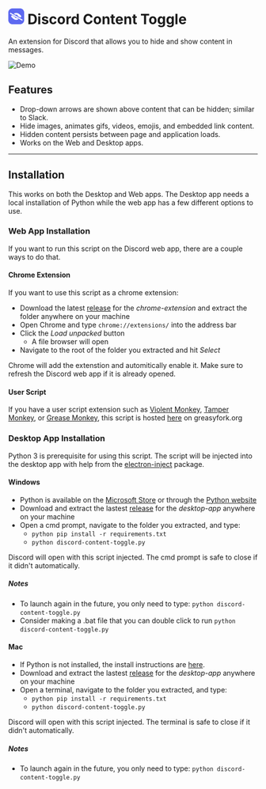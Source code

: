 # ![Discord Content Toggle Logo](./readme-files/icon32.png) Discord Content Toggle
An extension for Discord that allows you to hide and show content in messages.

![Demo](./readme-files/demo.gif)

## Features
- Drop-down arrows are shown above content that can be hidden; similar to Slack.
- Hide images, animates gifs, videos, emojis, and embedded link content.
- Hidden content persists between page and application loads.
- Works on the Web and Desktop apps.

---

## Installation
This works on both the Desktop and Web apps.
The Desktop app needs a local installation of Python while the web app has a few different options to use. 
 

### Web App Installation
If you want to run this script on the Discord web app, there are a couple ways to do that.

#### Chrome Extension
If you want to use this script as a chrome extension:
- Download the latest [release](https://github.com/yayitsd4n/Discord-Content-Toggle/releases) for the *chrome-extension* and extract the folder anywhere on your machine
- Open Chrome and type `chrome://extensions/` into the address bar
- Click the *Load unpacked* button
    - A file browser will open
- Navigate to the root of the folder you extracted and hit *Select*

Chrome will add the extenstion and automitically enable it. Make sure to refresh the Discord web app if it is already opened.


#### User Script
If you have a user script extension such as [Violent Monkey](https://violentmonkey.github.io/), [Tamper Monkey](https://www.tampermonkey.net/), or [Grease Monkey](https://www.greasespot.net/), this script is hosted [here](https://greasyfork.org/en/scripts/460729-discord-content-toggle) on greasyfork.org

### Desktop App Installation
Python 3 is prerequisite for using this script. The script will be injected into the desktop app with help from the [electron-inject](https://github.com/tintinweb/electron-inject) package.



#### Windows
- Python is available on the [Microsoft Store](https://apps.microsoft.com/store/detail/python-310/9PJPW5LDXLZ5) or through the [Python website](https://docs.python.org/3/using/windows.html)
- Download and extract the lastest [release](https://github.com/yayitsd4n/Discord-Content-Toggle/releases) for the *desktop-app* anywhere on your machine
- Open a cmd prompt, navigate to the folder you extracted, and type: 
    - `python pip install -r requirements.txt`
    - `python discord-content-toggle.py`

Discord will open with this script injected. The cmd prompt is safe to close if it didn't automatically.

##### Notes
- To launch again in the future, you only need to type:
`python discord-content-toggle.py`
- Consider making a .bat file that you can double click to run `python discord-content-toggle.py`

#### Mac
- If Python is not installed, the install instructions are [here](https://docs.python.org/3/using/mac.html).
- Download and extract the lastest [release](https://github.com/yayitsd4n/Discord-Content-Toggle/releases) for the *desktop-app* anywhere on your machine
- Open a terminal, navigate to the folder you extracted, and type:
    - `python pip install -r requirements.txt`
    - `python discord-content-toggle.py`

Discord will open with this script injected. The terminal is safe to close if it didn't automatically.

##### Notes
- To launch again in the future, you only need to type:
`python discord-content-toggle.py`
